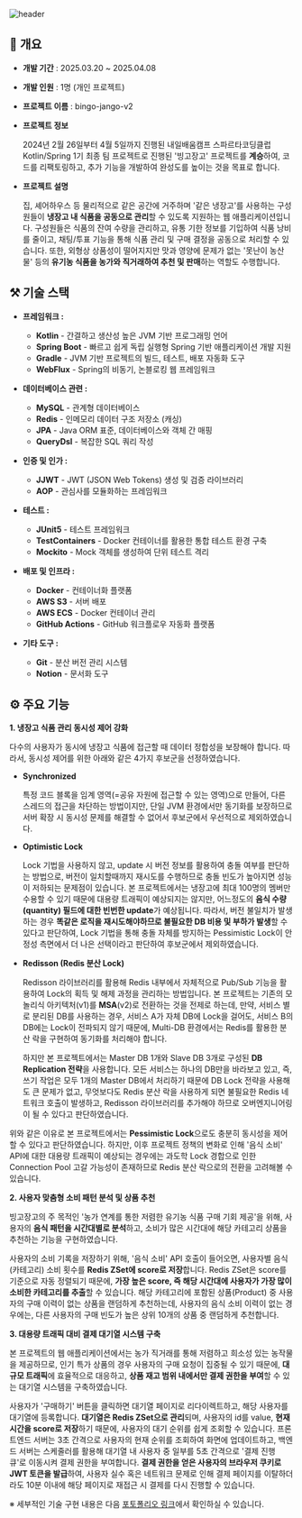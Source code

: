 ![header](https://capsule-render.vercel.app/api?type=waving&height=300&color=87CEEB&text=bingo-jango&section=header&animation=fadeIn)

## 📑 개요

- **개발 기간** : 2025.03.20 ~ 2025.04.08

- **개발 인원** : 1명 (개인 프로젝트)

- **프로젝트 이름** : bingo-jango-v2

- **프로젝트 정보**

  2024년 2월 26일부터 4월 5일까지 진행된 내일배움캠프 스파르타코딩클럽 Kotlin/Spring 1기 최종 팀 프로젝트로 진행된 '빙고장고' 프로젝트를 **계승**하여,
코드를 리팩토링하고, 추가 기능을 개발하여 완성도를 높이는 것을 목표로 합니다.

- **프로젝트 설명**
  
  집, 셰어하우스 등 물리적으로 같은 공간에 거주하며 '같은 냉장고'를 사용하는 구성원들이 **냉장고 내 식품을 공동으로 관리**할 수 있도록 지원하는 웹 애플리케이션입니다. 구성원들은 식품의 잔여 수량을 관리하고, 유통 기한 정보를 기입하여 식품 낭비를 줄이고, 채팅/투표 기능을 통해 식품 관리 및 구매 결정을 공동으로 처리할 수 있습니다. 또한, 외형상 상품성이 떨어지지만 맛과 영양에 문제가 없는 '못난이 농산물' 등의 **유기농 식품을 농가와 직거래하여 추천 및 판매**하는 역할도 수행합니다.

## ⚒️ 기술 스택

- **프레임워크 :**
  - **Kotlin** - 간결하고 생산성 높은 JVM 기반 프로그래밍 언어
  - **Spring Boot** - 빠르고 쉽게 독립 실행형 Spring 기반 애플리케이션 개발 지원
  - **Gradle** - JVM 기반 프로젝트의 빌드, 테스트, 배포 자동화 도구
  - **WebFlux** - Spring의 비동기, 논블로킹 웹 프레임워크

- **데이터베이스 관련 :** 
  - **MySQL** - 관계형 데이터베이스
  - **Redis** - 인메모리 데이터 구조 저장소 (캐싱)
  - **JPA** - Java ORM 표준, 데이터베이스와 객체 간 매핑
  - **QueryDsl** - 복잡한 SQL 쿼리 작성

- **인증 및 인가 :**
  - **JJWT** - JWT (JSON Web Tokens) 생성 및 검증 라이브러리
  - **AOP** - 관심사를 모듈화하는 프레임워크

- **테스트 :**
  - **JUnit5** - 테스트 프레임워크
  - **TestContainers** - Docker 컨테이너를 활용한 통합 테스트 환경 구축
  - **Mockito** - Mock 객체를 생성하여 단위 테스트 격리

- **배포 및 인프라 :**
  - **Docker** - 컨테이너화 플랫폼
  - **AWS S3** - 서버 배포
  - **AWS ECS** - Docker 컨테이너 관리
  - **GitHub Actions** - GitHub 워크플로우 자동화 플랫폼

- **기타 도구 :**
  - **Git** - 분산 버전 관리 시스템
  - **Notion** - 문서화 도구

## ⚙️ 주요 기능

**1. 냉장고 식품 관리 동시성 제어 강화**  

다수의 사용자가 동시에 냉장고 식품에 접근할 때 데이터 정합성을 보장해야 합니다. 따라서, 동시성 제어를 위한 아래와 같은 4가지 후보군을 선정하였습니다.

- **Synchronized**
 
  특정 코드 블록을 임계 영역(=공유 자원에 접근할 수 있는 영역)으로 만들어, 다른 스레드의 접근을 차단하는 방법이지만, 단일 JVM 환경에서만 동기화를 보장하므로 서버 확장 시 동시성 문제를 해결할 수 없어서 후보군에서 우선적으로 제외하였습니다.

-  **Optimistic Lock**

    Lock 기법을 사용하지 않고, update 시 버전 정보를 활용하여 충돌 여부를 판단하는 방법으로, 버전이 일치할때까지 재시도를 수행하므로 충돌 빈도가 높아지면 성능이 저하되는 문제점이 있습니다. 본 프로젝트에서는 냉장고에 최대 100명의 멤버만 수용할 수 있기 때문에 대용량 트래픽이 예상되지는 않지만, 어느정도의 **음식 수량(quantity) 필드에 대한 빈번한 update**가 예상됩니다. 따라서, 버전 불일치가 발생하는 경우 **똑같은 로직을 재시도해야하므로 불필요한 DB 비용 및 부하가 발생**할 수 있다고 판단하여, Lock 기법을 통해 충돌 자체를 방지하는 Pessimistic Lock이 안정성 측면에서 더 나은 선택이라고 판단하여 후보군에서 제외하였습니다.

- **Redisson (Redis 분산 Lock)**

  Redisson 라이브러리를 활용해 Redis 내부에서 자체적으로 Pub/Sub 기능을 활용하여 Lock의 획득 및 해제 과정을 관리하는 방법입니다. 본 프로젝트는 기존의 모놀리식 아키텍처(v1)를 **MSA**(v2)로 전환하는 것을 전제로 하는데, 만약, 서비스 별로 분리된 DB를 사용하는 경우, 서비스 A가 자체 DB에 Lock을 걸어도, 서비스 B의 DB에는 Lock이 전파되지 않기 때문에, Multi-DB 환경에서는 Redis를 활용한 분산 락을 구현하여 동기화를 처리해야 합니다.

  하지만 본 프로젝트에서는 Master DB 1개와 Slave DB 3개로 구성된 **DB Replication 전략**을 사용합니다. 모든 서비스는 하나의 DB만을 바라보고 있고, 즉, 쓰기 작업은 모두 1개의 Master DB에서 처리하기 때문에 DB Lock 전략을 사용해도 큰 문제가 없고, 무엇보다도 Redis 분산 락을 사용하게 되면 불필요한 Redis 네트워크 호출이 발생하고, Redisson 라이브러리를 추가해야 하므로 오버엔지니어링이 될 수 있다고 판단하였습니다.

위와 같은 이유로 본 프로젝트에서는 **Pessimistic Lock**으로도 충분히 동시성을 제어할 수 있다고 판단하였습니다. 하지만, 이후 프로젝트 정책의 변화로 인해 '음식 소비' API에 대한 대용량 트래픽이 예상되는 경우에는 과도학 Lock 경합으로 인한 Connection Pool 고갈 가능성이 존재하므로 Redis 분산 락으로의 전환을 고려해볼 수 있습니다.

**2. 사용자 맞춤형 소비 패턴 분석 및 상품 추천**

빙고장고의 주 목적인 '농가 연계를 통한 저렴한 유기농 식품 구매 기회 제공'을 위해, 사용자의 **음식 패턴을 시간대별로 분석**하고, 소비가 많은 시간대에 해당 카테고리 상품을 추천하는 기능을 구현하였습니다.

사용자의 소비 기록을 저장하기 위해, '음식 소비' API 호출이 들어오면, 사용자별 음식(카테고리) 소비 횟수를 **Redis ZSet에 score로 저장**합니다. Redis ZSet은 score를 기준으로 자동 정렬되기 때문에, **가장 높은 score, 즉 해당 시간대에 사용자가 가장 많이 소비한 카테고리를 추출**할 수 있습니다. 해당 카테고리에 포함된 상품(Product) 중 사용자의 구매 이력이 없는 상품을 랜덤하게 추천하는데, 사용자의 음식 소비 이력이 없는 경우에는, 다른 사용자의 구매 빈도가 높은 상위 10개의 상품 중 랜덤하게 추천합니다.

**3. 대용량 트래픽 대비 결제 대기열 시스템 구축**

본 프로젝트의 웹 애플리케이션에서는 농가 직거래를 통해 저렴하고 희소성 있는 농작물을 제공하므로, 인기 특가 상품의 경우 사용자의 구매 요청이 집중될 수 있기 때문에, **대규모 트래픽**에 효율적으로 대응하고, **상품 재고 범위 내에서만 결제 권한을 부여**할 수 있는 대기열 시스템을 구축하였습니다.

사용자가 '구매하기' 버튼을 클릭하면 대기열 페이지로 리다이렉트하고, 해당 사용자를 대기열에 등록합니다. **대기열은 Redis ZSet으로 관리**되며, 사용자의 id를 value, **현재 시간을 score로 저장**하기 때문에, 사용자의 대기 순위를 쉽게 조회할 수 있습니다. 프론트엔드 서버는 3초 간격으로 사용자의 현재 순위를 조회하여 화면에 업데이트하고, 백엔드 서버는 스케줄러를 활용해 대기열 내 사용자 중 일부를 5초 간격으로 '결제 진행 큐'로 이동시켜 결제 권한을 부여합니다. **결제 권한을 얻은 사용자의 브라우저 쿠키로 JWT 토큰을 발급**하여, 사용자 실수 혹은 네트워크 문제로 인해 결제 페이지를 이탈하더라도 10분 이내에 해당 페이지로 재접근 시 결제를 다시 진행할 수 있습니다.

※ 세부적인 기술 구현 내용은 다음 [포토폴리오 링크](https://drive.google.com/file/d/1lToKeLiujyB7tMOpk1Z578X8LWyX4zmQ/view?usp=sharing)에서 확인하실 수 있습니다.

